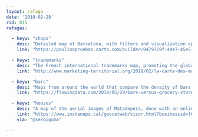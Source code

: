 ```yaml
---
layout: rafaga
date: '2018-02-28'
rid: 815
rafagas:

  - keyw: "shops"
    desc: "Detailed map of Barcelona, with filters and visualization options, of all the shops on the ground floor organized by commercial axes"
    link: "https://paulinopruebas.carto.com/builder/0479759f-44e7-45e5-a917-8b334879807a/embed?lipi=urn%3Ali%3Apage%3Ad_flagship3_feed%3BXA4lBePUS7K3%2FJMCNhLRIQ%3D%3D&state=%7B%22map%22%3A%7B%22ne%22%3A%5B41.3427935623111%2C2.07418441772461%5D%2C%22sw%22%3A%5B41.449160079119%2C2.220268249511719%5D%2C%22center%22%3A%5B41.39599857860365%2C2.1472263336181645%5D%2C%22zoom%22%3A13%7D%7D"

  - keyw: "trademarks"
    desc: "The French international trademarks map, promoting the global appeal of their territory"
    link: "http://www.marketing-territorial.org/2018/02/la-carte-des-marques-territoriales-fevrier-2018.html"

  - keyw: "bars"
    desc: "Maps from around the world that compare the density of bars and grocery stores, which in the case of Spain reaches 3 to 1"
    link: "https://flowingdata.com/2014/05/29/bars-versus-grocery-stores-around-the-world/"

  - keyw: "houses"
    desc: "A map of the aerial images of Matadepera, done with an online tool from a open data source"
    link: "https://www.instamaps.cat/geocatweb/visor.html?businessid=f0f8a5a7c285c54703af735bc4f4b51e&id=1239326#14/41.6145/2.0188"
    via: "@sergiguma"
    
---
```

